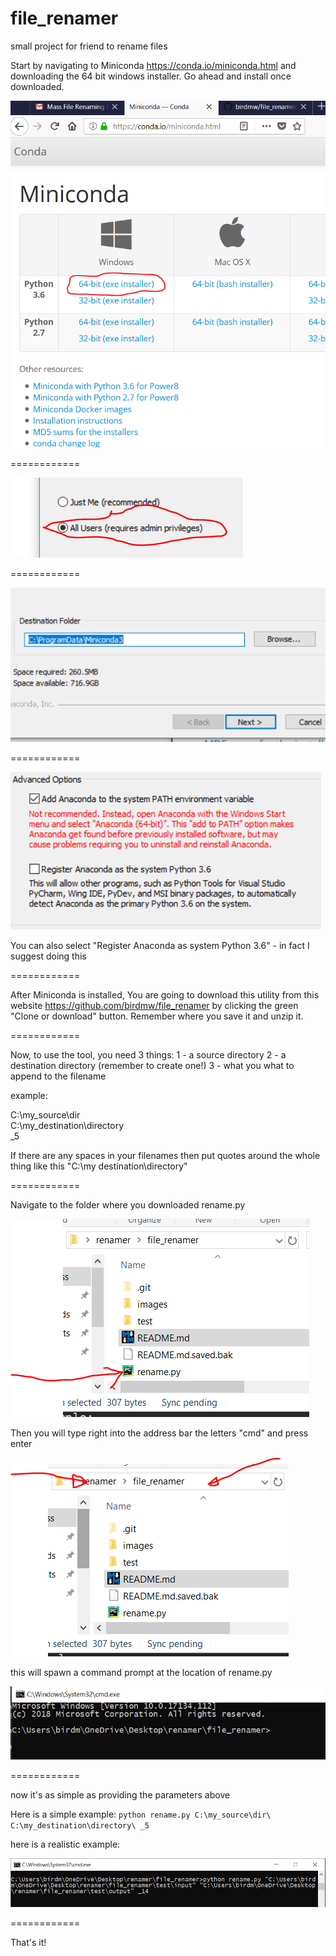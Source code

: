 # file_renamer
small project for friend to rename files

Start by navigating to Miniconda https://conda.io/miniconda.html and downloading the 64 bit windows installer. Go ahead and install once downloaded.

![Download Miniconda and Install](images/download_miniconda.PNG)

============

![](images/install_options1.PNG)

============


![](images/options2.PNG)

============


![](images/options3.PNG)


You can also select "Register Anaconda as system Python 3.6" - in fact I suggest doing this


============

After Miniconda is installed, You are going to download this utility from this website https://github.com/birdmw/file_renamer by clicking the green "Clone or download" button. Remember where you save it and unzip it.

============

Now, to use the tool, you need 3 things:
1 - a source directory
2 - a destination directory (remember to create one!)
3 - what you what to append to the filename

example:

C:\my_source\dir\
C:\my_destination\directory\
_5

If there are any spaces in your filenames then put quotes around the whole thing like this "C:\my destination\directory\"

============

Navigate to the folder where you downloaded rename.py

![](images/file_found.PNG)

Then you will type right into the address bar the letters "cmd" and press enter

![](images/type_cmd_here.PNG)

this will spawn a command prompt at the location of rename.py

![](images/cmd_prompt.PNG)

============

now it's as simple as providing the parameters above

Here is a simple example:
`python rename.py C:\my_source\dir\ C:\my_destination\directory\ _5`

here is a realistic example:

![](images/realistic.PNG)

============

That's it!
